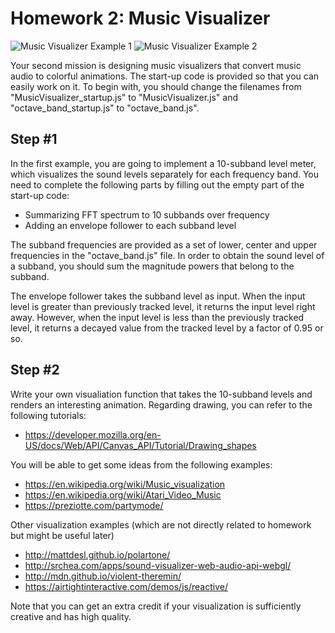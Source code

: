 # Homework 2: Music Visualizer


![Music Visualizer Example 1](./music_visualizer1.png)
![Music Visualizer Example 2](./music_visualizer2.png)


Your second mission is designing music visualizers that convert music audio to colorful animations. The start-up code is provided so that you can easily work on it. To begin with, you should change the filenames from "MusicVisualizer_startup.js" to "MusicVisualizer.js" and "octave_band_startup.js" to "octave_band.js".  


## Step #1 
In the first example, you are going to implement a 10-subband level meter, which visualizes the sound levels separately for each frequency band. You need to complete the following parts by filling out the empty part of the start-up code:

- Summarizing FFT spectrum to 10 subbands over frequency
- Adding an envelope follower to each subband level 


The subband frequencies are provided as a set of lower, center and upper frequencies in the "octave_band.js" file. In order to obtain the sound level of a subband, you should sum the magnitude powers that belong to the subband.  

The envelope follower takes the subband level as input. When the input level is greater than previously tracked level, it returns the input level right away. However, when the input level is less than the previously tracked level, it returns a decayed value from the tracked level by a factor of 0.95 or so. 


## Step #2
Write your own visualiation function that takes the 10-subband levels and renders an interesting animation. Regarding drawing, you can refer to the following tutorials:  

- https://developer.mozilla.org/en-US/docs/Web/API/Canvas_API/Tutorial/Drawing_shapes

You will be able to get some ideas from the following examples:

- https://en.wikipedia.org/wiki/Music_visualization
- https://en.wikipedia.org/wiki/Atari_Video_Music
- https://preziotte.com/partymode/

Other visualization examples (which are not directly related to homework but might be useful later)

- http://mattdesl.github.io/polartone/
- http://srchea.com/apps/sound-visualizer-web-audio-api-webgl/
- http://mdn.github.io/violent-theremin/
- https://airtightinteractive.com/demos/js/reactive/

Note that you can get an extra credit if your visualization is sufficiently creative and has high quality.  

